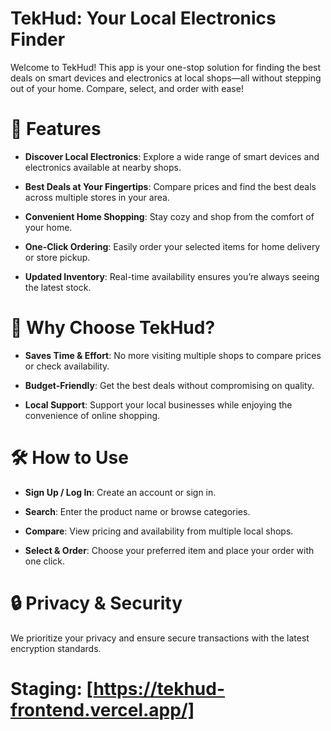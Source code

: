 # TekHud: Your Local Electronics Finder

Welcome to TekHud! This app is your one-stop solution for finding the best deals on smart devices and electronics at local shops—all without stepping out of your home. Compare, select, and order with ease!

# 🚀 Features

- **Discover Local Electronics**: Explore a wide range of smart devices and electronics available at nearby shops.

- **Best Deals at Your Fingertips**: Compare prices and find the best deals across multiple stores in your area.

- **Convenient Home Shopping**: Stay cozy and shop from the comfort of your home.

- **One-Click Ordering**: Easily order your selected items for home delivery or store pickup.

- **Updated Inventory**: Real-time availability ensures you’re always seeing the latest stock.

# 🎯 Why Choose TekHud?

- **Saves Time & Effort**: No more visiting multiple shops to compare prices or check availability.

- **Budget-Friendly**: Get the best deals without compromising on quality.

- **Local Support**: Support your local businesses while enjoying the convenience of online shopping.

# 🛠 How to Use

- **Sign Up / Log In**: Create an account or sign in.

- **Search**: Enter the product name or browse categories.

- **Compare**: View pricing and availability from multiple local shops.

- **Select & Order**: Choose your preferred item and place your order with one click.

# 🔒 Privacy & Security

We prioritize your privacy and ensure secure transactions with the latest encryption standards.

# Staging: [https://tekhud-frontend.vercel.app/]

